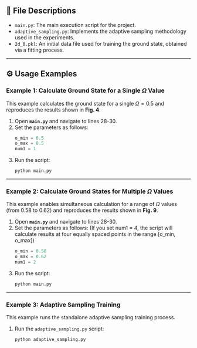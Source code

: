 ## 📁 File Descriptions

* `main.py`: The main execution script for the project.
* `adaptive_sampling.py`: Implements the adaptive sampling methodology used in the experiments.
* `2d_0.pkl`: An initial data file used for training the ground state, obtained via a fitting process.

---

## ⚙️ Usage Examples

### Example 1: Calculate Ground State for a Single $\Omega$ Value

This example calculates the ground state for a single $\Omega = 0.5$ and reproduces the results shown in **Fig. 4**.

1.  Open **`main.py`** and navigate to lines 28-30.
2.  Set the parameters as follows:
    ```python
    o_min = 0.5
    o_max = 0.5
    num1 = 1
    ```
3.  Run the script:
    ```bash
    python main.py
    ```

---

### Example 2: Calculate Ground States for Multiple $\Omega$ Values

This example enables simultaneous calculation for a range of $\Omega$ values (from 0.58 to 0.62) and reproduces the results shown in **Fig. 9**.

1.  Open **`main.py`** and navigate to lines 28-30.
2.  Set the parameters as follows: (If you set num1 = 4, the script will calculate results at four equally spaced points in the range [o_min, o_max])
    ```python
    o_min = 0.58
    o_max = 0.62
    num1 = 2
    ```
3.  Run the script:
    ```bash
    python main.py
    ```
---

### Example 3: Adaptive Sampling Training

This example runs the standalone adaptive sampling training process.

1.  Run the `adaptive_sampling.py` script:
    ```bash
    python adaptive_sampling.py
    ```
